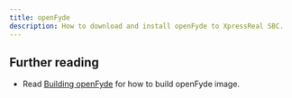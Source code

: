 ```yaml
---
title: openFyde
description: How to download and install openFyde to XpressReal SBC.
---
```


## Further reading

- Read [Building openFyde](/guides/building-openfyde) for how to build openFyde image.